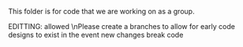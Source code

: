 This folder is for code that we are working on as a group. 

EDITTING: allowed
\nPlease create a branches to allow for early code designs to exist in the event new changes break code

